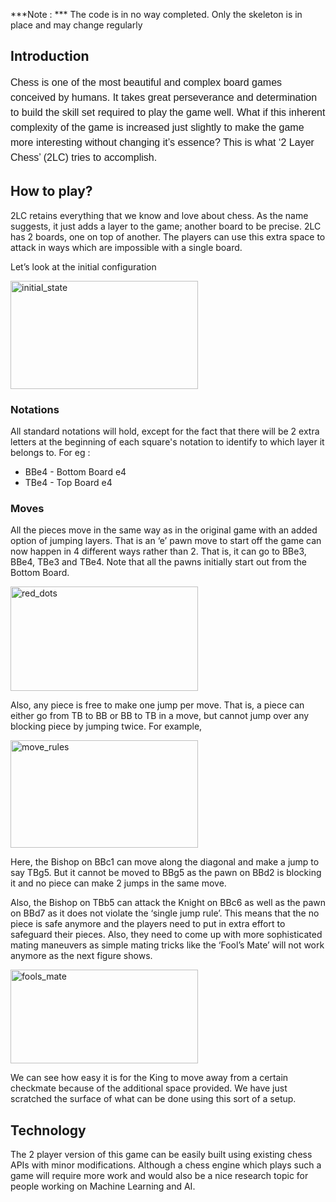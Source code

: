 ***Note : *** The code is in no way completed. Only the skeleton is in place and may change regularly
<h2>Introduction</h2>
<span style="font-family: 'Source Sans Pro', Helvetica, sans-serif; font-size: 16px; line-height: 1.5;">Chess is one of the most beautiful and complex board games conceived by humans. It takes great perseverance and determination to build the skill set required to play the game well. What if this inherent complexity of the game is increased just slightly to make the game more interesting without changing it’s essence? This is what ‘2 Layer Chess’ (2LC) tries to accomplish.</span>
<h2 class="c4 c13"><a name="h.68c2p3twegue"></a><span>How to play?</span></h2>
<p class="c4"><span>2LC retains everything that we know and love about chess. As the name suggests, it just adds a layer to the game; another board to be precise. 2LC has 2 boards, one on top of another. The players can use this extra space to attack in ways which are impossible with a single board. </span></p>
<p class="c4 c12"><span>Let’s look at the initial configuration</span></p>
<p class="c4 c12 c5"><a href="http://rahular.com/wp-content/uploads/2014/01/initial_state.png"><img class="alignnone size-medium wp-image-174" alt="initial_state" src="http://rahular.com/wp-content/uploads/2014/01/initial_state-300x173.png" width="300" height="173" /></a></p>

<h3 class="c4 c6"><a name="h.e01p9i53e80j"></a><span>Notations</span></h3>
<p class="c4 c14">All standard notations will hold, except for the fact that there will be 2 extra letters at the beginning of each square's notation to identify to which layer it belongs to. For eg :</p>

<ul class="c9 lst-kix_ffzmtipjy5mk-0 start">
	<li class="c4 c7"><span class="c2">BBe4 </span><span>- Bottom Board </span><span class="c2">e4</span></li>
	<li class="c4 c7"><span class="c2">TBe4 </span><span>- Top Board </span><span class="c2">e4</span></li>
</ul>
<h3 class="c4 c13"><a name="h.67aw5ynw4mg4"></a><span>Moves</span></h3>
<p class="c4"><span>All the pieces move in the same way as in the original game with an added option of jumping layers. That is an ‘</span><span class="c2">e</span><span>’ pawn</span><span class="c2"> </span><span>move to start off the game can now happen in 4 different ways rather than 2. That is, it can go to </span><span class="c2">BBe3, BBe4, TBe3 </span><span>and </span><span class="c2">TBe4</span><span>. Note that all</span><span> the pawns initially start out from the Bottom Board.</span></p>
<p class="c4 c5"><a href="http://rahular.com/wp-content/uploads/2014/01/red_dots.png"><img class="alignnone size-medium wp-image-175" alt="red_dots" src="http://rahular.com/wp-content/uploads/2014/01/red_dots-300x167.png" width="300" height="167" /></a></p>
<p class="c1"><span>Also, any piece is free to make </span><span class="c2">one </span><span>jump per move. That is, a piece can either go from TB to BB or BB to TB in a move, but cannot jump over any blocking piece by jumping twice. For example,</span></p>
<p class="c1 c5 c15"><a href="http://rahular.com/wp-content/uploads/2014/01/move_rules.png"><img class="alignnone size-medium wp-image-176" alt="move_rules" src="http://rahular.com/wp-content/uploads/2014/01/move_rules-300x172.png" width="300" height="172" /></a></p>
<p class="c1"><span>Here, the Bishop on </span><span class="c2">BBc1 </span><span>can move along the diagonal and make a jump to say </span><span class="c2">TBg5</span><span>. But it cannot be moved to </span><span class="c2">BBg5 </span><span>as the pawn on </span><span class="c2">BBd2 </span><span>is blocking it and no piece can make 2 jumps in the same move.</span></p>
<p class="c1"><span>Also, the Bishop on </span><span class="c2">TBb5 </span><span>can attack the Knight on </span><span class="c2">BBc6 </span><span>as well as the pawn on </span><span class="c2">BBd7 </span><span>as it does not violate the ‘single jump rule’. This means that the no piece is safe anymore and the players need to put in extra effort to safeguard their pieces. Also, they need to come up with more sophisticated mating maneuvers as simple mating tricks like the ‘Fool’s Mate’ will not work anymore as the next figure shows. </span></p>
<p class="c4 c5"><a href="http://rahular.com/wp-content/uploads/2014/01/fools_mate.png"><img class="alignnone size-medium wp-image-177" alt="fools_mate" src="http://rahular.com/wp-content/uploads/2014/01/fools_mate-300x150.png" width="300" height="150" /></a></p>
<p class="c4"><span>We can see how easy it is for the King to move away from a certain checkmate because of the additional space provided. We have just scratched the surface of what can be done using this sort of a setup.</span></p>

<h2 class="c4 c13"><a name="h.5ld2jc2eoqxg"></a><span>Technology</span></h2>
<p class="c4"><span>The 2 player version of this game can be easily built using existing chess APIs with minor modifications. Although a chess engine which plays such a game will require more work and would also be a nice research topic for people working on Machine Learning and AI. </span></p>
<p class="c4 c10"></p>
&nbsp;
